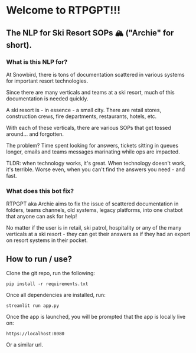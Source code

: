 # Welcome to RTPGPT!!!
## The NLP for Ski Resort SOPs 🏔️ ("Archie" for short).



### What is this NLP for?

At Snowbird, there is tons of documentation scattered in various systems for important resort technologies. 

Since there are many verticals and teams at a ski resort, much of this documentation is needed quickly.

A ski resort is - in essence - a small city. There are retail stores, construction crews, fire departments, restaurants, hotels, etc.

With each of these verticals, there are various SOPs that get tossed around... and forgotten.

The problem? Time spent looking for answers, tickets sitting in queues longer, emails and teams messages marinating while ops are impacted.

TLDR: when technology works, it's great. When technology doesn't work, it's terrible. Worse even, when you can't find the answers you need - and fast.

### What does this bot fix?

RTPGPT aka Archie aims to fix the issue of scattered documentation in folders, teams channels, old systems, legacy platforms, into one chatbot that anyone can ask for help!

No matter if the user is in retail, ski patrol, hospitality or any of the many verticals at a ski resort - they can get their answers as if they had an expert on resort systems in their pocket.

## How to run / use?

Clone the git repo, run the following:

```pip install -r requirements.txt```

Once all dependencies are installed, run:

```streamlit run app.py```

Once the app is launched, you will be prompted that the app is locally live on:

```https://localhost:8080```

Or a similar url.

